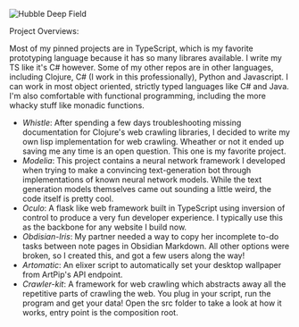 ![Hubble Deep Field](https://raw.githubusercontent.com/OliverAndrews/OliverAndrews/main/home.png)

Project Overviews:

Most of my pinned projects are in TypeScript, which is my favorite prototyping language because it has so many librares available. I write my TS like it's C# however. Some of my other repos are in other languages, including Clojure, C# (I work in this professionally), Python and Javascript. I can work in most object oriented, strictly typed languages like C# and Java. I'm also comfortable with functional programming, including the more whacky stuff like monadic functions.

- *Whistle*: After spending a few days troubleshooting missing documentation for Clojure's web crawling libraries, I decided to write my own lisp implementation for web crawling. Wheather or not it ended up saving me any time is an open question. This one is my favorite project.
- *Modelia*: This project contains a neural network framework I developed when trying to make a convincing text-generation bot through implementations of known neural network models. While the text generation models themselves came out sounding a little weird, the code itself is pretty cool.
- *Oculo*: A flask like web framework built in TypeScript using inversion of control to produce a very fun developer experience. I typically use this as the backbone for any website I build now.
- *Obdisian-Iris*: My partner needed a way to copy her incomplete to-do tasks between note pages in Obsidian Markdown. All other options were broken, so I created this, and got a few users along the way!
- *Artomatic*: An elixer script to automatically set your desktop wallpaper from ArtPip's API endpoint.
- *Crawler-kit*: A framework for web crawling which abstracts away all the repetitive parts of crawling the web. You plug in your script, run the program and get your data! Open the src folder to take a look at how it works, entry point is the composition root.
